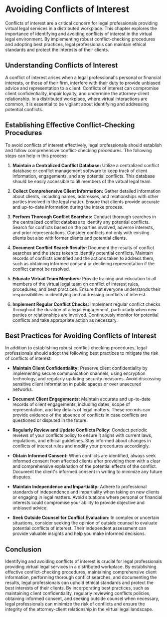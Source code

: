 Avoiding Conflicts of Interest
==========================================

Conflicts of interest are a critical concern for legal professionals providing virtual legal services in a distributed workplace. This chapter explores the importance of identifying and avoiding conflicts of interest in the virtual legal environment. By implementing robust conflict-checking procedures and adopting best practices, legal professionals can maintain ethical standards and protect the interests of their clients.

Understanding Conflicts of Interest
-----------------------------------

A conflict of interest arises when a legal professional's personal or financial interests, or those of their firm, interfere with their duty to provide unbiased advice and representation to a client. Conflicts of interest can compromise client confidentiality, impair loyalty, and undermine the attorney-client relationship. In a distributed workplace, where virtual interactions are common, it is essential to be vigilant about identifying and addressing potential conflicts.

Establishing Effective Conflict-Checking Procedures
---------------------------------------------------

To avoid conflicts of interest effectively, legal professionals should establish and follow comprehensive conflict-checking procedures. The following steps can help in this process:

1. **Maintain a Centralized Conflict Database:** Utilize a centralized conflict database or conflict management software to keep track of client information, engagements, and any potential conflicts. This database should be easily accessible to all members of the virtual legal team.

2. **Collect Comprehensive Client Information:** Gather detailed information about clients, including names, addresses, and relationships with other parties involved in the legal matter. Ensure that clients provide accurate and up-to-date information during the intake process.

3. **Perform Thorough Conflict Searches:** Conduct thorough searches in the centralized conflict database to identify any potential conflicts. Search for conflicts based on the parties involved, adverse interests, and prior representations. Consider conflicts not only with existing clients but also with former clients and potential clients.

4. **Document Conflict Search Results:** Document the results of conflict searches and the steps taken to identify potential conflicts. Maintain records of conflicts identified and the actions taken to address them, such as obtaining informed consent or declining representation if the conflict cannot be resolved.

5. **Educate Virtual Team Members:** Provide training and education to all members of the virtual legal team on conflict of interest rules, procedures, and best practices. Ensure that everyone understands their responsibilities in identifying and addressing conflicts of interest.

6. **Implement Regular Conflict Checks:** Implement regular conflict checks throughout the duration of a legal engagement, particularly when new parties or relationships are involved. Continuously monitor for potential conflicts and take appropriate action as necessary.

Best Practices for Avoiding Conflicts of Interest
-------------------------------------------------

In addition to establishing robust conflict-checking procedures, legal professionals should adopt the following best practices to mitigate the risk of conflicts of interest:

* **Maintain Client Confidentiality:** Preserve client confidentiality by implementing secure communication channels, using encryption technology, and regularly updating security measures. Avoid discussing sensitive client information in public spaces or over unsecured networks.

* **Document Client Engagements:** Maintain accurate and up-to-date records of client engagements, including dates, scope of representation, and key details of legal matters. These records can provide evidence of the absence of conflicts in case conflicts are questioned or disputed in the future.

* **Regularly Review and Update Conflicts Policy:** Conduct periodic reviews of your conflicts policy to ensure it aligns with current laws, regulations, and ethical guidelines. Stay informed about changes in conflicts of interest rules and modify your procedures accordingly.

* **Obtain Informed Consent:** When conflicts are identified, always seek informed consent from affected clients after providing them with a clear and comprehensive explanation of the potential effects of the conflict. Document the client's informed consent in writing to minimize any future disputes.

* **Maintain Independence and Impartiality:** Adhere to professional standards of independence and impartiality when taking on new clients or engaging in legal matters. Avoid situations where personal or financial interests could compromise your ability to provide objective and unbiased advice.

* **Seek Outside Counsel for Conflict Evaluation:** In complex or uncertain situations, consider seeking the opinion of outside counsel to evaluate potential conflicts of interest. Their independent assessment can provide valuable insights and help you make informed decisions.

Conclusion
----------

Identifying and avoiding conflicts of interest is crucial for legal professionals providing virtual legal services in a distributed workplace. By establishing effective conflict-checking procedures, maintaining comprehensive client information, performing thorough conflict searches, and documenting the results, legal professionals can uphold ethical standards and protect the best interests of their clients. By incorporating best practices, such as maintaining client confidentiality, regularly reviewing conflicts policies, obtaining informed consent, and seeking outside counsel when necessary, legal professionals can minimize the risk of conflicts and ensure the integrity of the attorney-client relationship in the virtual legal landscape.
